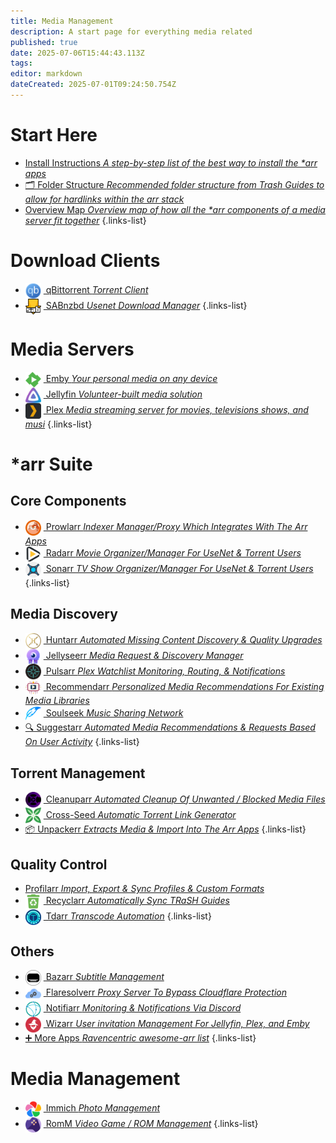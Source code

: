 ```yaml
---
title: Media Management
description: A start page for everything media related
published: true
date: 2025-07-06T15:44:43.113Z
tags: 
editor: markdown
dateCreated: 2025-07-01T09:24:50.754Z
---
```


# Start Here
- [<span class="mdi mdi-format-list-numbered"></span> Install Instructions *A step-by-step list of the best way to install the \*arr apps*](/InstallInstructions)
- [🗂️ Folder Structure *Recommended folder structure from Trash Guides to allow for hardlinks within the arr stack*](/Folder-Structure)
- [<span class="mdi mdi-map"></span> Overview Map *Overview map of how all the \*arr components of a media server fit together*](/OverviewMap)
{.links-list}


# Download Clients
- [<img src="/qbittorrent.png" width="25" style="vertical-align:middle;margin-right:4px"> qBittorrent *Torrent Client*](/qBittorrent)
- [<img src="/sabnzbd.png" width="25" style="vertical-align:middle;margin-right:4px"> SABnzbd *Usenet Download Manager*](/sabnzbd)
{.links-list}

# Media Servers
- [<img src="/emby.png" width="25" style="vertical-align:middle;margin-right:4px"> Emby *Your personal media on any device*](/Emby)
- [<img src="/jellyfin.png" width="25" style="vertical-align:middle;margin-right:4px"> Jellyfin *Volunteer-built media solution*](/jellyfin)
- [<img src="/plex.png" width="25" style="vertical-align:middle;margin-right:4px"> Plex  *Media streaming server for movies, televisions shows, and musi*](/plex)
{.links-list}

# \*arr Suite
## Core Components
- [<img src="/prowlarr.png" width="25" style="vertical-align:middle;margin-right:4px"> Prowlarr *Indexer Manager/Proxy Which Integrates With The Arr Apps*](/Prowlarr)
- [<img src="/radarr.png" width="25" style="vertical-align:middle;margin-right:4px"> Radarr *Movie Organizer/Manager For UseNet & Torrent Users*](/radarr)
- [<img src="/sonarr.png" width="25" style="vertical-align:middle;margin-right:4px"> Sonarr *TV Show Organizer/Manager For UseNet & Torrent Users*](/Sonarr)
{.links-list}

## Media Discovery
- [<img src="/huntarr.png" width="25" style="vertical-align:middle;margin-right:4px"> Huntarr *Automated Missing Content Discovery & Quality Upgrades*](/huntarr)
- [<img src="/jellyseerr.png" width="25" style="vertical-align:middle;margin-right:4px"> Jellyseerr *Media Request & Discovery Manager*](/Jellyseerr)
- [<img src="/pulsarr.png" width="25" style="vertical-align:middle;margin-right:4px"> Pulsarr *Plex Watchlist Monitoring, Routing, & Notifications*](/pulsarr)
- [<img src="/recommendarr.png" width="25" style="vertical-align:middle;margin-right:4px">  Recommendarr *Personalized Media Recommendations For Existing Media Libraries*](/recommendarr)
- [<img src="/slskd.png" width="25" style="vertical-align:middle;margin-right:4px"> Soulseek *Music Sharing Network*](/soulseek)
- [🔍 Suggestarr *Automated Media Recommendations & Requests Based On User Activity*](/suggestarr)
{.links-list}

## Torrent Management
- [<img src="/cleanuparr.png" width="25" style="vertical-align:middle;margin-right:4px"> Cleanuparr *Automated Cleanup Of Unwanted / Blocked Media Files*](/cleanuparr)
- [<img src="/cross-seed.png" width="25" style="vertical-align:middle;margin-right:4px"> Cross-Seed *Automatic Torrent Link Generator*](/crossseed)
- [📦 Unpackerr *Extracts Media & Import Into The Arr Apps*](/Unpackerr)
{.links-list}

## Quality Control
- [<span class="mdi mdi-tune-vertical-variant"></span> Profilarr *Import, Export & Sync Profiles & Custom Formats*](/profilarr)
- [<img src="/recyclarr.png" width="25" style="vertical-align:middle;margin-right:4px"> Recyclarr *Automatically Sync TRaSH Guides*](/Recyclarr)
- [<img src="/tdarr.png" width="25" style="vertical-align:middle;margin-right:4px"> Tdarr *Transcode Automation*](/tdarr)
{.links-list}

## Others

- [<img src="/bazarr.png" width="25" style="vertical-align:middle;margin-right:4px"> Bazarr *Subtitle Management*](/bazarr)
- [<img src="/flaresolverr.png" width="25" style="vertical-align:middle;margin-right:4px"> Flaresolverr *Proxy Server To Bypass Cloudflare Protection*](/Flaresolverr)
- [<img src="/notifiarr.png" width="25" style="vertical-align:middle;margin-right:4px"> Notifiarr *Monitoring & Notifications Via Discord*](/notifiarr)
- [<img src="/wizarr.png" width="25" style="vertical-align:middle;margin-right:4px"> Wizarr *User invitation Management For Jellyfin, Plex, and Emby*](/wizarr)
- [➕ More Apps *Ravencentric awesome-arr list*](/ravencentric)
{.links-list}

# Media Management
- [<img src="/immich.png" width="25" style="vertical-align:middle;margin-right:4px"> Immich *Photo Management*](/immich)
- [<img src="/romm.png" width="25" style="vertical-align:middle;margin-right:4px"> RomM *Video Game / ROM Management*](/romm)
{.links-list}
